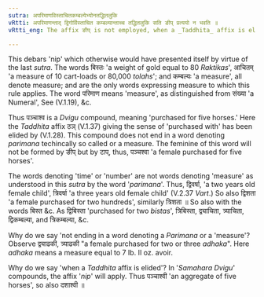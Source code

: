```yaml
---
sutra: अपरिमाणविस्ताचितकम्बल्येभ्योनतद्धितलुकि
vRtti: अपरिमाणन्ताद् द्विगोर्विस्ताचित कम्बल्यान्ताच्च तद्धितलुकि सति ङीप् प्रत्ययो न भवति ॥
vRtti_eng: The affix ङीप् is not employed, when a _Taddhita_ affix is elided, after a _Dvigu_ compound ending in a word not denoting a mass or measure; or in '_bista_', '_achita_'; and '_kambalya_'.

---
```

This debars 'nip' which otherwise would have presented itself by virtue of the last _sutra_. The words बिस्तः 'a weight of gold equal to 80 _Raktikas_', आचितम् 'a measure of 10 cart-loads or 80,000 _tolahs_'; and कम्बल्यः 'a measure', all denote measure; and are the only words expressing measure to which this rule applies. The word परिमाण means 'measure', as distinguished from संख्या 'a Numeral', See (V.1.19), &c.

Thus पञ्चाश्व is a _Dvigu_ compound, meaning 'purchased for five horses.' Here the _Taddhita_ affix ठञ् (V.1.37) giving the sense of 'purchased with' has been elided by (V.1.28). This compound does not end in a word denoting _parimana_ techincally so called or a measure. The feminine of this word will not be formed by ङीप् but by टाप्, thus, पञ्चश्वा 'a female purchased for five horses'.

The words denoting 'time' or 'number' are not words denoting 'measure' as understood in this _sutra_ by the word '_parimana_'. Thus, द्विवर्षा, 'a two years old female child', त्रिवर्षा 'a three years old female child' (V.2.37 _Vart_.) So also द्विशता 'a female purchased for two hundreds', similarly त्रिशता ॥ So also with the words बिस्त &c. As द्विबिस्ता 'purchased for two _bistas_', त्रिबिस्ता, द्व्याचिता, त्र्याचिता, द्विकम्बल्या, and त्रिकम्बल्या, &c.

Why do we say 'not ending in a word denoting a _Parimana_ or a 'measure'? Observe द्व्याढकी, त्र्याढकी "a female purchased for two or three _adhaka_". Here _adhaka_ means a measure equal to 7 Ib. II oz. avoir.

Why do we say 'when a _Taddhita_ affix is elided'? In '_Samahara_ _Dvigu_' compounds, the affix '_nip_' will apply. Thus पञ्चाश्वी 'an aggregate of five horses', so also दशाश्वी ॥